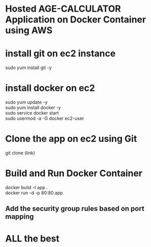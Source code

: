 # Hosted AGE-CALCULATOR Application on Docker Container using AWS

# install git on ec2 instance

sudo yum install git -y 

# install docker on ec2

sudo yum update -y<br>
sudo yum install docker -y<br>
sudo service docker start<br>
sudo usermod -a -G docker ec2-user<br>

# Clone the app on ec2 using Git

git clone (link)

# Build and Run Docker Container

docker build -t app .<br>
docker run -d -p 80:80 app <br>

## Add the security group rules based on port mapping

# ALL the best 
